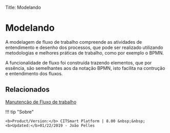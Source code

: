 Title: Modelando

# Modelando

A modelagem de fluxo de trabalho compreende as atividades de entendimento e desenho dos processos, que pode ser realizado utilizando metodologias e melhores práticas de trabalho, como por exemplo o BPMN. 

A funcionalidade de fluxo foi construída trazendo elementos, que por essência, são semelhantes aos da notação BPMN, isto facilita na contrução e entendimento dos fluxos.

## Relacionados

[Manutenção de Fluxo de trabalho][1]

[1]:/pt-br/citsmart-esp-8/platform-administration/flow-maintenance/workflow-maintenance.html

!!! tip "Sobre"

    <b>Product/Version:</b> CITSmart Platform | 8.00 &nbsp;&nbsp;
    <b>Updated:</b>01/22/2019 - João Pelles
